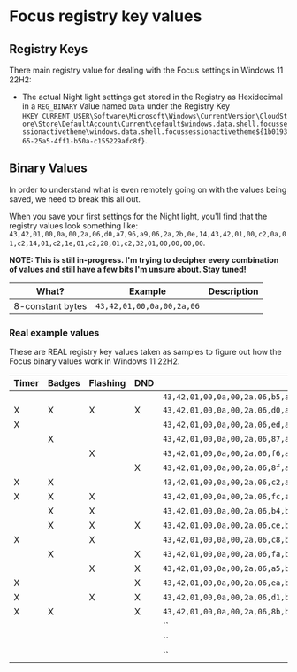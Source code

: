 # Focus registry key values

## Registry Keys

There main registry value for dealing with the Focus settings in Windows 11 22H2:

* The actual Night light settings get stored in the Registry as Hexidecimal in a `REG_BINARY` Value named `Data` under the Registry Key `HKEY_CURRENT_USER\Software\Microsoft\Windows\CurrentVersion\CloudStore\Store\DefaultAccount\Current\default$windows.data.shell.focussessionactivetheme\windows.data.shell.focussessionactivetheme${1b019365-25a5-4ff1-b50a-c155229afc8f}`.

## Binary Values

In order to understand what is even remotely going on with the values being saved, we need to break this all out.

When you save your first settings for the Night light, you'll find that the registry values look something like:
`43,42,01,00,0a,00,2a,06,d0,a7,96,a9,06,2a,2b,0e,14,43,42,01,00,c2,0a,01,c2,14,01,c2,1e,01,c2,28,01,c2,32,01,00,00,00,00`.

**NOTE: This is still in-progress. I'm trying to decipher every combination of values and still have a few bits I'm unsure about. Stay tuned!**

| What? | Example | Description |
|-|-|-|
| 8-constant bytes             | `43,42,01,00,0a,00,2a,06` |  |

### Real example values

These are REAL registry key values taken as samples to figure out how the Focus binary values work in Windows 11 22H2.

| Timer | Badges | Flashing | DND | Registry Value |
|-|-|-|-|-|
|   |   |   |   | `43,42,01,00,0a,00,2a,06,b5,aa,96,a9,06,2a,2b,0e,08,43,42,01,00,c2,0a,01,00,00,00,00` |
| X | X | X | X | `43,42,01,00,0a,00,2a,06,d0,a7,96,a9,06,2a,2b,0e,14,43,42,01,00,c2,0a,01,c2,14,01,c2,1e,01,c2,28,01,c2,32,01,00,00,00,00` |
| X |   |   |   | `43,42,01,00,0a,00,2a,06,ed,ad,96,a9,06,2a,2b,0e,0b,43,42,01,00,c2,0a,01,c2,14,01,00,00,00,00` |
|   | X |   |   | `43,42,01,00,0a,00,2a,06,87,ae,96,a9,06,2a,2b,0e,0b,43,42,01,00,c2,0a,01,c2,1e,01,00,00,00,00` |
|   |   | X |   | `43,42,01,00,0a,00,2a,06,f6,ae,96,a9,06,2a,2b,0e,0b,43,42,01,00,c2,0a,01,c2,28,01,00,00,00,00` |
|   |   |   | X | `43,42,01,00,0a,00,2a,06,8f,af,96,a9,06,2a,2b,0e,0b,43,42,01,00,c2,0a,01,c2,32,01,00,00,00,00` |
| X | X |   |   | `43,42,01,00,0a,00,2a,06,c2,af,96,a9,06,2a,2b,0e,0e,43,42,01,00,c2,0a,01,c2,14,01,c2,1e,01,00,00,00,00` |
| X | X | X |   | `43,42,01,00,0a,00,2a,06,fc,af,96,a9,06,2a,2b,0e,11,43,42,01,00,c2,0a,01,c2,14,01,c2,1e,01,c2,28,01,00,00,00,00` |
|   | X | X |   | `43,42,01,00,0a,00,2a,06,b4,b0,96,a9,06,2a,2b,0e,0e,43,42,01,00,c2,0a,01,c2,1e,01,c2,28,01,00,00,00,00` |
|   | X | X | X | `43,42,01,00,0a,00,2a,06,ce,b0,96,a9,06,2a,2b,0e,11,43,42,01,00,c2,0a,01,c2,1e,01,c2,28,01,c2,32,01,00,00,00,00` |
| X |   | X |   | `43,42,01,00,0a,00,2a,06,c8,b1,96,a9,06,2a,2b,0e,0e,43,42,01,00,c2,0a,01,c2,14,01,c2,28,01,00,00,00,00` |
|   | X |   | X | `43,42,01,00,0a,00,2a,06,fa,b1,96,a9,06,2a,2b,0e,0e,43,42,01,00,c2,0a,01,c2,1e,01,c2,32,01,00,00,00,00` |
|   |   | X | X | `43,42,01,00,0a,00,2a,06,a5,b2,96,a9,06,2a,2b,0e,0e,43,42,01,00,c2,0a,01,c2,28,01,c2,32,01,00,00,00,00` |
| X |   |   | X | `43,42,01,00,0a,00,2a,06,ea,b2,96,a9,06,2a,2b,0e,0e,43,42,01,00,c2,0a,01,c2,14,01,c2,32,01,00,00,00,00` |
| X |   | X | X | `43,42,01,00,0a,00,2a,06,d1,b4,96,a9,06,2a,2b,0e,11,43,42,01,00,c2,0a,01,c2,14,01,c2,28,01,c2,32,01,00,00,00,00` |
| X | X |   | X | `43,42,01,00,0a,00,2a,06,8b,b5,96,a9,06,2a,2b,0e,11,43,42,01,00,c2,0a,01,c2,14,01,c2,1e,01,c2,32,01,00,00,00,00` |
|   |   |   |   | `` |
|   |   |   |   | `` |
|   |   |   |   | `` |
